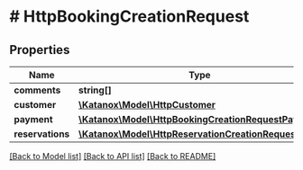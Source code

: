 # # HttpBookingCreationRequest

## Properties

Name | Type | Description | Notes
------------ | ------------- | ------------- | -------------
**comments** | **string[]** |  | [optional]
**customer** | [**\Katanox\Model\HttpCustomer**](HttpCustomer.md) |  |
**payment** | [**\Katanox\Model\HttpBookingCreationRequestPayment**](HttpBookingCreationRequestPayment.md) |  | [optional]
**reservations** | [**\Katanox\Model\HttpReservationCreationRequest[]**](HttpReservationCreationRequest.md) |  |

[[Back to Model list]](../../README.md#models) [[Back to API list]](../../README.md#endpoints) [[Back to README]](../../README.md)
